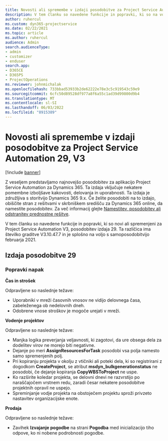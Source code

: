 ```yaml
---
title: Novosti ali spremembe v izdaji posodobitve za Project Service Automation 29, V3
description: V tem članku so navedene funkcije in popravki, ki so na voljo v posodobitvi Project Service Automation, izdaja 29, V3.
author: ruhercul
ms.custom: dyn365-projectservice
ms.date: 02/22/2021
ms.topic: article
ms.author: ruhercul
audience: Admin
search.audienceType:
- admin
- customizer
- enduser
search.app:
- D365CE
- D365PS
- ProjectOperations
ms.reviewer: johnmichalak
ms.openlocfilehash: 733bbad53933b2de62222e78e3c5c919543c59e9
ms.sourcegitcommit: 6cfc50d89528df977a8f6a55c1ad39d99800d9b4
ms.translationtype: MT
ms.contentlocale: sl-SI
ms.lasthandoff: 06/03/2022
ms.locfileid: "8915389"
---
```

# <a name="whats-new-or-changed-in-project-service-automation-update-release-29-v3"></a>Novosti ali spremembe v izdaji posodobitve za Project Service Automation 29, V3

[!include [banner](../includes/psa-now-project-operations.md)]

Z veseljem predstavljamo najnovejšo posodobitev za aplikacijo Project Service Automation za Dynamics 365. Ta izdaja vključuje nekatere pomembne izboljšave kakovosti, delovanja in uporabnosti. Ta izdaja je združljiva s storitvijo Dynamics 365 9.x. Če želite posodobiti na to izdajo, obiščite stran z rešitvami v skrbniškem središču za Dynamics 365 online, da namestite posodobitev. Za več informacij glejte [Namestitev, posodobitev ali odstranitev prednostne rešitve](/power-platform/admin/install-remove-preferred-solution).

V tem članku so navedene funkcije in popravki, ki so novi ali spremenjeni za Project Service Automation V3, posodobitev izdaja 29. Ta različica ima številko graditve V3.10.47.7 in je splošno na voljo s samoposodobitvijo februarja 2021.

## <a name="update-release-29"></a>Izdaja posodobitve 29

### <a name="bug-fixes"></a>Popravki napak

**Čas in strošek**

Odpravljene so naslednje težave:

- Uporabniki v mreži časovnih vnosov ne vidijo delovnega časa, zabeleženega ob nedelovnih dneh.
- Odobrene vnose stroškov je mogoče urejati v mreži.

**Vodenje projektov**

Odpravljene so naslednje težave:

- Manjka logika preverjanja veljavnosti, ki zagotovi, da ure obsega dela za dodelitev virov ne morejo biti negativne.
- Dejanje po meri **AssignResourcesForTask** posodobi vsa polja namesto samo spremenjenih polj.
- Pri kopiranju projekta v okolju z vtičniki ali poteki dela, ki so registrirani z dogodkom **CreateProject**, se atribut **msdyn_bulkgenerationstatus** ne posodobi, če dejanje kopiranja **CopyWBSToProject** ne uspe.
- Ko razširite koledar projekta, se delovni dnevi ne razvrstijo po naraščajočem vrstnem redu, zaradi česar nekatere posodobitve projektnih opravil ne uspejo.
- Spreminjanje vodje projekta na obstoječem projektu sproži privzeto nastavitev organizacijske enote.

**Prodaja**

Odpravljene so naslednje težave:

- Zavihek **Izvajanje pogodbe** na strani **Pogodba** med inicializacijo tiho odpove, ko ni nobene podrobnosti pogodbe.

